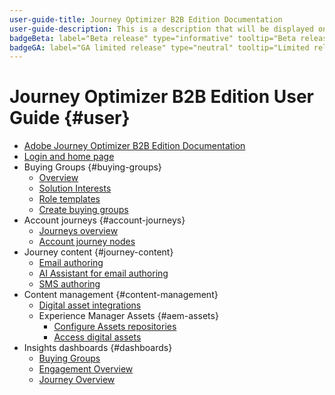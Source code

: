 ```yaml
---
user-guide-title: Journey Optimizer B2B Edition Documentation
user-guide-description: This is a description that will be displayed on the landing page.
badgeBeta: label="Beta release" type="informative" tooltip="Beta release documentation"
badgeGA: label="GA limited release" type="neutral" tooltip="Limited release GA documentation"
---
```


# Journey Optimizer B2B Edition User Guide {#user}

+ [Adobe Journey Optimizer B2B Edition Documentation](guide-overview.md)
+ [Login and home page](home-page.md)
+ Buying Groups {#buying-groups}
    + [Overview](./buying-groups/buying-groups-overview.md)
    + [Solution Interests](./buying-groups/solution-interests.md)
    + [Role templates](./buying-groups/buying-groups-role-templates.md)
    + [Create buying groups](./buying-groups/buying-groups-create.md)
+ Account journeys {#account-journeys}
    + [Journeys overview](./journeys/journey-overview.md)
    + [Account journey nodes](./journeys/journey-nodes.md)
+ Journey content {#journey-content}
    + [Email authoring](./content/email-authoring.md)
    + [AI Assistant for email authoring](./content/ai-assistant-emails.md)
    + [SMS authoring](./content/sms-authoring.md)
+ Content management {#content-management}
    + [Digital asset integrations](./integrations/experience-manager-assets-integration.md)
    + Experience Manager Assets {#aem-assets}
        + [Configure Assets repositories](./content/configure-aem-repositories.md)
        + [Access digital assets](./content/aem-assets.md)
+ Insights dashboards {#dashboards}
    + [Buying Groups](./dashboards/buying-groups-dashboard.md)
    + [Engagement Overview](./dashboards/engagement-dashboard.md)
    + [Journey Overview](./dashboards/journeys-dashboard.md)
